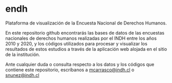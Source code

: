 # endh
Plataforma de visualización de la Encuesta Nacional de Derechos Humanos.

En este repositorio github encontrarás las bases de datos de las encuestas nacionales de derechos humanos realizadas por el INDH entre los años 2010 y 2020, y los códigos utilizados para procesar y visualizar los resultados de estos estudios a través de la aplicación web alojada en el sitio de la institución.

Ante cualquier duda o consulta respecto a los datos y los códigos que contiene este repositorio, escríbanos a mcarrasco@indh.cl o snunez@indh.cl
